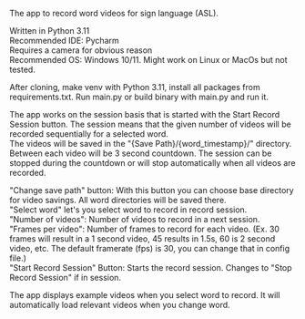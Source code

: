 The app to record word videos for sign language (ASL).

Written in Python 3.11<br>
Recommended IDE: Pycharm<br>
Requires a camera for obvious reason<br>
Recommended OS: Windows 10/11. Might work on Linux or MacOs but not tested.<br>

After cloning, make venv with Python 3.11, install all packages from requirements.txt. Run main.py or build binary with main.py and run it.<br>

The app works on the session basis that is started with the Start Record Session button. The session means that the given number of videos will be recorded sequentially for a selected word.<br>
The videos will be saved in the "{Save Path}/{word_timestamp}/" directory. Between each video will be 3 second countdown. The session can be stopped during the countdown or will stop automatically when all videos are recorded.

"Change save path" button: With this button you can choose base directory for video savings. All word directories will be saved there.<br>
"Select word" let's you select word to record in record session.<br>
"Number of videos": Number of videos to record in a next session.<br>
"Frames per video": Number of frames to record for each video. (Ex. 30 frames will result in a 1 second video, 45 results in 1.5s, 60 is 2 second video, etc. The default framerate (fps) is 30, you can change that in config file.)<br>
"Start Record Session" Button: Starts the record session. Changes to "Stop Record Session" if in session.<br>

The app displays example videos when you select word to record. It will automatically load relevant videos when you change word.<br>
